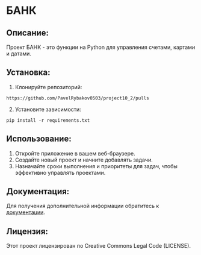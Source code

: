 # БАНК

## Описание:

Проект БАНК - это функции на Python для управления счетами, картами и датами.

## Установка:

1. Клонируйте репозиторий:
```
https://github.com/PavelRybakov0503/project10_2/pulls
```
2. Установите зависимости:
```
pip install -r requirements.txt
```
## Использование:

1. Откройте приложение в вашем веб-браузере.
2. Создайте новый проект и начните добавлять задачи.
3. Назначайте сроки выполнения и приоритеты для задач, чтобы эффективно управлять проектами.

## Документация:

Для получения дополнительной информации обратитесь к [документации](docs/README.md).

## Лицензия:

Этот проект лицензирован по Creative Commons Legal Code (LICENSE).